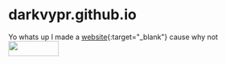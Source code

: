 # darkvypr.github.io



Yo whats up I made a [website](https://darkvypr.cf){:target="_blank"} cause why not <img src="https://i.imgur.com/2yKnDla.png" 
     width="100" 
     height="30" />
